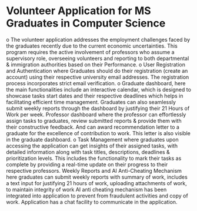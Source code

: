 # Volunteer Application for MS Graduates in Computer Science
 o The volunteer application addresses the employment challenges faced by the graduates recently due to the current economic uncertainties. This program requires the active involvement of professors who assume a supervisory role, overseeing volunteers and reporting to both departmental & immigration authorities based on their Performance.  o User Registration and Authentication where Graduates should do their registration (create an account) using their respective university email addresses. The registration process incorporates strict email verification.  o Graduate dashboard, here the main functionalities include an interactive calendar, which is designed to showcase tasks start dates and their respective deadlines which helps in facilitating efficient time management. Graduates can also seamlessly submit weekly reports through the dashboard by justifying their 21 Hours of Work per week. Professor dashboard where the professor can effortlessly assign tasks to graduates, review submitted reports & provide them with their constructive feedback. And can award recommendation letter to a graduate for the excellence of contribution to work. This letter is also visible in the graduate dashboard.  o Task Management where graduates upon accessing the application can get insights of their assigned tasks, with detailed information along with task titles, descriptions, deadlines & prioritization levels. This includes the functionality to mark their tasks as complete by providing a real-time update on their progress to their respective professors. Weekly Reports and AI Anti-Cheating Mechanism here graduates can submit weekly reports with summary of work, includes a text input for justifying 21 hours of work, uploading attachments of work, to maintain integrity of work AI anti cheating mechanism has been integrated into application to prevent from fraudulent activities and copy of work. Application has a chat  facility to communicate in the application.
